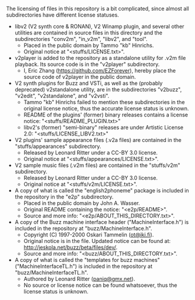 The licensing of files in this repository is a bit complicated, since almost all subdirectories have different license statuses.

- libv2 (V2 synth core & RONAN), V2 Winamp plugin, and several other utilities are contained in source files in this directory and the subdirectories "conv2m", "in_v2m", "libv2", and "tool".
	- Placed in the public domain by Tammo "kb" Hinrichs.
	- Original notice at "<stuffs/LICENSE.txt>".
- v2player is added to the repository as a standalone utility for .v2m file playback. Its source code is in the "v2player" subdirectory.
	- I, Eric Zhang (<https://github.com/EZForever>), hereby place the source code of v2player in the public domain.
- V2 synth plugins for Buzz and VSTi, as well as the (probably deprecated) v2standalone utility, are in the subdirectories "v2buzz", "v2edit", "v2standalone", and "v2vsti".
	- Tammo "kb" Hinrichs failed to mention these subdirectories in the original license notice, thus the accurate license status is unknown.
	- README of the plugins' (former) binary releases contains a license notice: "<stuffs/README_PLUGIN.txt>"
	- libv2's (former) "semi-binary" releases are under Artistic License 2.0: "<stuffs/LICENSE_LIBV2.txt>"
- V2 plugins' sample appearance files (.v2a files) are contained in the "stuffs/appearances" subdirectory.
	- Released by Leonard Ritter under a CC-BY 3.0 license.
	- Original notice at "<stuffs/appearances/LICENSE.txt>".
- V2 sample music files (.v2m files) are contained in the "stuffs/v2m" subdirectory.
	- Released by Leonard Ritter under a CC-BY 3.0 license.
	- Original notice at "<stuffs/v2m/LICENSE.txt>".
- A copy of what is called the "english2phoneme" package is included in the repository in the "e2p" subdirectory.
	- Placed in the public domain by John A. Wasser.
	- Original README containing the notice: "<e2p/README>".
	- Source and more info: "<e2p/ABOUT_THIS_DIRECTORY.txt>".
- A copy of the Buzz machine interface header ("MachineInterface.h") is included in the repository at "buzz/MachineInterface.h".
	- Copyright (C) 1997-2000 Oskari Tammelin (ot@iki.fi).
	- Original notice is in the file. Updated notice can be found at: <http://jeskola.net/buzz/beta/files/dev/>.
	- Source and more info: "<buzz/ABOUT_THIS_DIRECTORY.txt>".
- A copy of what is called the "templates for buzz machines" ("MachineInterfaceTL.h") is included in the repository at "buzz/MachineInterfaceTL.h".
	- Authored by Leonard Ritter (paniq@gmx.net).
	- No source or license notice can be found whatsoever, thus the license status is unknown.

